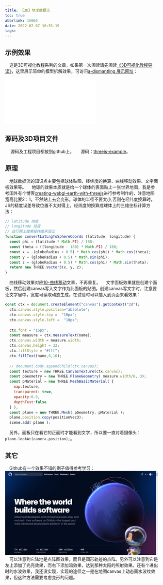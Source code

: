 ```yaml
---
title: 【3D】地球数据流
toc: true
abbrlink: 15060
date: 2022-02-07 10:51:19
tags:
---
```


## 示例效果
&emsp;这是3D可视化教程系列的文章，如果第一次阅读请先阅读[《3D可视化教程导读》](/posts/30679)，这里展示简单的模型拆解效果，可访问[a-dismantling 展示网址](http://3d.scaugreen.cn/c-global.html)：

<iframe src="//player.bilibili.com/player.html?bvid=BV17T4y1C7MX&page=1" scrolling="no" border="0" frameborder="no" framespacing="0" allowfullscreen="true" class="bilibili-video"> </iframe>


## 源码及3D项目文件
&emsp; 源码及工程项目都放到github上。
&emsp; 源码：[threejs-example](https://github.com/alwxkxk/threejs-example)。


## 原理
&emsp;地球数据流的知识点主要包括球体贴图、经纬度的换算、曲线移动效果、文字面板效果等。
&emsp;地球的效果本质就是给一个球体的表面贴上一张世界地图，我是参考国外有个博客[creating-webgl-earth-with-threejs](https://blog.mastermaps.com/2013/09/creating-webgl-earth-with-threejs.html)进行参考制作的，注意地图宽高比要2：1，不然贴上去会变形。球体的半径不要太小,否则在经纬度换算时，JS的精度误差导致位置不太对得上。经纬度的换算成球体上的三维坐标计算方法：
```js
// latitude 纬度
// longitude 经度
// 自行网上搜索经纬度来验证
function convertLatLngToSphereCoords (latitude, longitude) {
  const phi = (latitude * Math.PI) / 180;
  const theta = ((longitude - 180) * Math.PI) / 180;
  const x = -(globeRadius + 0.5) * Math.cos(phi) * Math.cos(theta);
  const y = (globeRadius + 0.5) * Math.sin(phi);
  const z = (globeRadius + 0.5) * Math.cos(phi) * Math.sin(theta);
  return new THREE.Vector3(x, y, z);
}
```

&emsp;曲线移动效果对应[10-曲线移动](/posts/62843)文章，不再重复。
&emsp;文字面板效果就是创建个面板，然后创建canvas写入文字作为此面板的贴图。创建canvas写文字时，注意要让文字居中，宽度可读取动态生成，在试验时可以插入到页面来看效果：
```js
const ctx = document.createElement("canvas").getContext("2d");
  ctx.canvas.style.position="absolute";
  ctx.canvas.style.top =  "10px";
  ctx.canvas.style.left =  "10px";

  ctx.font = "16px";
  const measure = ctx.measureText(name);
  ctx.canvas.width = measure.width;
  ctx.canvas.height = 32;
  ctx.fillStyle = "#fff";
  ctx.fillText(name,0,16);
  
  // document.body.appendChild(ctx.canvas);
  const texture = new THREE.CanvasTexture(ctx.canvas);
  const pGeometry = new THREE.PlaneGeometry( measure.width/6, 3);
  const pMaterial = new THREE.MeshBasicMaterial( {
    map:texture,
    transparent: true,
    opacity:0.9,
    depthTest:false
  } );
  const plane = new THREE.Mesh( pGeometry, pMaterial );
  plane.position.copy(positionVec3);
  scene.add( plane );
```
&emsp;另外，面板只在看它的正面时才能看到文字，所以要一直对着摄像头：`plane.lookAt(camera.position);`。


## 其它
&emsp;Github有一个效果不错的例子值得参考学习：
![github-global.webp](/blog_images/3d/github-global.webp)
&emsp;可以注意到它陆地是点阵图效果，而且是圆形轨迹的点阵。另外可以注意到它是左上添加了光亮效果，而右下添加暗效果，达到那种太阳的照射效果。还有个进出时的水波效果，我还没实现，实现的途径之一是在地图canvas上动态画水波纹效果，但这种方法需要考虑变形的问题。


